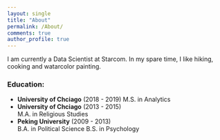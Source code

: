 ```yaml
---
layout: single
title: "About"
permalink: /About/
comments: true
author_profile: true
---
```



I am currently a Data Scientist at Starcom. In my spare time, I like hiking, cooking and watarcolor painting.


### Education:
- **University of Chciago** (2018 - 2019)
  M.S. in Analytics   
- **University of Chciago** (2013 - 2015)   
  M.A. in Religious Studies
- **Peking University** (2009 - 2013)   
  B.A. in Political Science
  B.S. in Psychology 
